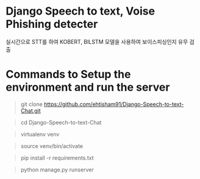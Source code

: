 # Django Speech to text, Voise Phishing detecter
실시간으로 STT를 하여 KOBERT, BILSTM 모델을 사용하여 보이스피싱인지 유무 검출

# Commands to Setup the environment and run the server

> git clone https://github.com/ehtisham91/Django-Speech-to-text-Chat.git

> cd Django-Speech-to-text-Chat

> virtualenv venv

> source venv/bin/activate

> pip install -r requirements.txt

> python manage.py runserver


